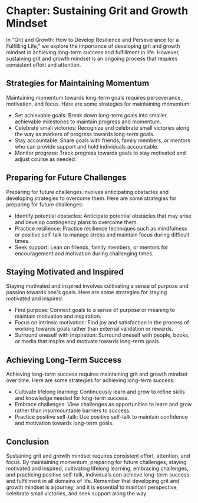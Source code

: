 Chapter: Sustaining Grit and Growth Mindset
===========================================

In "Grit and Growth: How to Develop Resilience and Perseverance for a Fulfilling Life," we explore the importance of developing grit and growth mindset in achieving long-term success and fulfillment in life. However, sustaining grit and growth mindset is an ongoing process that requires consistent effort and attention.

Strategies for Maintaining Momentum
-----------------------------------

Maintaining momentum towards long-term goals requires perseverance, motivation, and focus. Here are some strategies for maintaining momentum:

* Set achievable goals: Break down long-term goals into smaller, achievable milestones to maintain progress and momentum.
* Celebrate small victories: Recognize and celebrate small victories along the way as markers of progress towards long-term goals.
* Stay accountable: Share goals with friends, family members, or mentors who can provide support and hold individuals accountable.
* Monitor progress: Track progress towards goals to stay motivated and adjust course as needed.

Preparing for Future Challenges
-------------------------------

Preparing for future challenges involves anticipating obstacles and developing strategies to overcome them. Here are some strategies for preparing for future challenges:

* Identify potential obstacles: Anticipate potential obstacles that may arise and develop contingency plans to overcome them.
* Practice resilience: Practice resilience techniques such as mindfulness or positive self-talk to manage stress and maintain focus during difficult times.
* Seek support: Lean on friends, family members, or mentors for encouragement and motivation during challenging times.

Staying Motivated and Inspired
------------------------------

Staying motivated and inspired involves cultivating a sense of purpose and passion towards one's goals. Here are some strategies for staying motivated and inspired:

* Find purpose: Connect goals to a sense of purpose or meaning to maintain motivation and inspiration.
* Focus on intrinsic motivation: Find joy and satisfaction in the process of working towards goals rather than external validation or rewards.
* Surround oneself with inspiration: Surround oneself with people, books, or media that inspire and motivate towards long-term goals.

Achieving Long-Term Success
---------------------------

Achieving long-term success requires maintaining grit and growth mindset over time. Here are some strategies for achieving long-term success:

* Cultivate lifelong learning: Continuously learn and grow to refine skills and knowledge needed for long-term success.
* Embrace challenges: View challenges as opportunities to learn and grow rather than insurmountable barriers to success.
* Practice positive self-talk: Use positive self-talk to maintain confidence and motivation towards long-term goals.

Conclusion
----------

Sustaining grit and growth mindset requires consistent effort, attention, and focus. By maintaining momentum, preparing for future challenges, staying motivated and inspired, cultivating lifelong learning, embracing challenges, and practicing positive self-talk, individuals can achieve long-term success and fulfillment in all domains of life. Remember that developing grit and growth mindset is a journey, and it is essential to maintain perspective, celebrate small victories, and seek support along the way.
